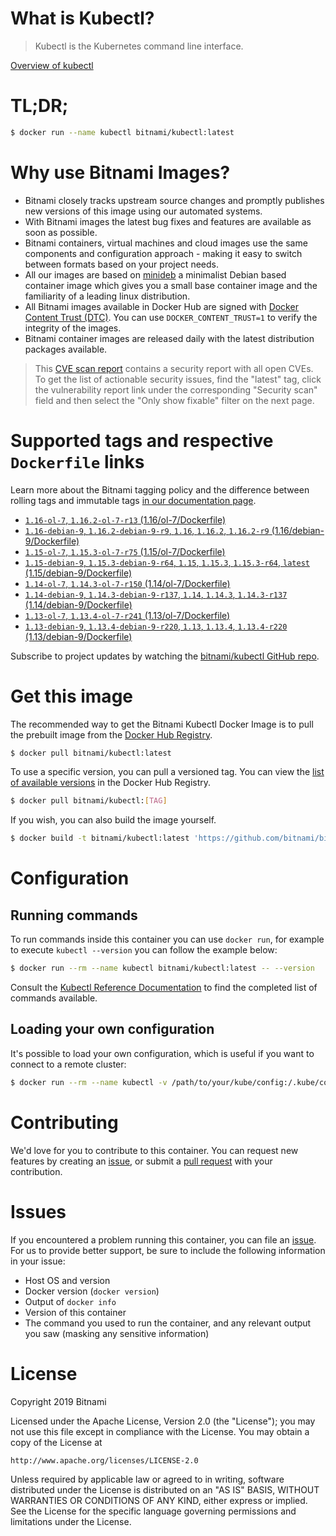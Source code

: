 
# What is Kubectl?

> Kubectl is the Kubernetes command line interface.

[Overview of kubectl](https://kubernetes.io/docs/reference/kubectl/overview/)

# TL;DR;

```bash
$ docker run --name kubectl bitnami/kubectl:latest
```

# Why use Bitnami Images?

* Bitnami closely tracks upstream source changes and promptly publishes new versions of this image using our automated systems.
* With Bitnami images the latest bug fixes and features are available as soon as possible.
* Bitnami containers, virtual machines and cloud images use the same components and configuration approach - making it easy to switch between formats based on your project needs.
* All our images are based on [minideb](https://github.com/bitnami/minideb) a minimalist Debian based container image which gives you a small base container image and the familiarity of a leading linux distribution.
* All Bitnami images available in Docker Hub are signed with [Docker Content Trust (DTC)](https://docs.docker.com/engine/security/trust/content_trust/). You can use `DOCKER_CONTENT_TRUST=1` to verify the integrity of the images.
* Bitnami container images are released daily with the latest distribution packages available.


> This [CVE scan report](https://quay.io/repository/bitnami/kubectl?tab=tags) contains a security report with all open CVEs. To get the list of actionable security issues, find the "latest" tag, click the vulnerability report link under the corresponding "Security scan" field and then select the "Only show fixable" filter on the next page.

# Supported tags and respective `Dockerfile` links

Learn more about the Bitnami tagging policy and the difference between rolling tags and immutable tags [in our documentation page](https://docs.bitnami.com/containers/how-to/understand-rolling-tags-containers/).


* [`1.16-ol-7`, `1.16.2-ol-7-r13` (1.16/ol-7/Dockerfile)](https://github.com/bitnami/bitnami-docker-kubectl/blob/1.16.2-ol-7-r13/1.16/ol-7/Dockerfile)
* [`1.16-debian-9`, `1.16.2-debian-9-r9`, `1.16`, `1.16.2`, `1.16.2-r9` (1.16/debian-9/Dockerfile)](https://github.com/bitnami/bitnami-docker-kubectl/blob/1.16.2-debian-9-r9/1.16/debian-9/Dockerfile)
* [`1.15-ol-7`, `1.15.3-ol-7-r75` (1.15/ol-7/Dockerfile)](https://github.com/bitnami/bitnami-docker-kubectl/blob/1.15.3-ol-7-r75/1.15/ol-7/Dockerfile)
* [`1.15-debian-9`, `1.15.3-debian-9-r64`, `1.15`, `1.15.3`, `1.15.3-r64`, `latest` (1.15/debian-9/Dockerfile)](https://github.com/bitnami/bitnami-docker-kubectl/blob/1.15.3-debian-9-r64/1.15/debian-9/Dockerfile)
* [`1.14-ol-7`, `1.14.3-ol-7-r150` (1.14/ol-7/Dockerfile)](https://github.com/bitnami/bitnami-docker-kubectl/blob/1.14.3-ol-7-r150/1.14/ol-7/Dockerfile)
* [`1.14-debian-9`, `1.14.3-debian-9-r137`, `1.14`, `1.14.3`, `1.14.3-r137` (1.14/debian-9/Dockerfile)](https://github.com/bitnami/bitnami-docker-kubectl/blob/1.14.3-debian-9-r137/1.14/debian-9/Dockerfile)
* [`1.13-ol-7`, `1.13.4-ol-7-r241` (1.13/ol-7/Dockerfile)](https://github.com/bitnami/bitnami-docker-kubectl/blob/1.13.4-ol-7-r241/1.13/ol-7/Dockerfile)
* [`1.13-debian-9`, `1.13.4-debian-9-r220`, `1.13`, `1.13.4`, `1.13.4-r220` (1.13/debian-9/Dockerfile)](https://github.com/bitnami/bitnami-docker-kubectl/blob/1.13.4-debian-9-r220/1.13/debian-9/Dockerfile)

Subscribe to project updates by watching the [bitnami/kubectl GitHub repo](https://github.com/bitnami/bitnami-docker-kubectl).

# Get this image

The recommended way to get the Bitnami Kubectl Docker Image is to pull the prebuilt image from the [Docker Hub Registry](https://hub.docker.com/r/bitnami/kubectl).

```bash
$ docker pull bitnami/kubectl:latest
```

To use a specific version, you can pull a versioned tag. You can view the [list of available versions](https://hub.docker.com/r/bitnami/kubectl/tags/) in the Docker Hub Registry.

```bash
$ docker pull bitnami/kubectl:[TAG]
```

If you wish, you can also build the image yourself.

```bash
$ docker build -t bitnami/kubectl:latest 'https://github.com/bitnami/bitnami-docker-kubectl.git#master:1.15/debian-9'
```

# Configuration

## Running commands

To run commands inside this container you can use `docker run`, for example to execute `kubectl --version` you can follow the example below:

```bash
$ docker run --rm --name kubectl bitnami/kubectl:latest -- --version
```

Consult the [Kubectl Reference Documentation](https://kubernetes.io/docs/reference/generated/kubectl/kubectl-commands) to find the completed list of commands available.

## Loading your own configuration

It's possible to load your own configuration, which is useful if you want to connect to a remote cluster:

```bash
$ docker run --rm --name kubectl -v /path/to/your/kube/config:/.kube/config bitnami/kubectl:latest
```

# Contributing

We'd love for you to contribute to this container. You can request new features by creating an [issue](https://github.com/bitnami/bitnami-docker-kubectl/issues), or submit a [pull request](https://github.com/bitnami/bitnami-docker-kubectl/pulls) with your contribution.

# Issues

If you encountered a problem running this container, you can file an [issue](https://github.com/bitnami/bitnami-docker-kubectl/issues). For us to provide better support, be sure to include the following information in your issue:

- Host OS and version
- Docker version (`docker version`)
- Output of `docker info`
- Version of this container
- The command you used to run the container, and any relevant output you saw (masking any sensitive information)

# License

Copyright 2019 Bitnami

Licensed under the Apache License, Version 2.0 (the "License");
you may not use this file except in compliance with the License.
You may obtain a copy of the License at

    http://www.apache.org/licenses/LICENSE-2.0

Unless required by applicable law or agreed to in writing, software
distributed under the License is distributed on an "AS IS" BASIS,
WITHOUT WARRANTIES OR CONDITIONS OF ANY KIND, either express or implied.
See the License for the specific language governing permissions and
limitations under the License.
